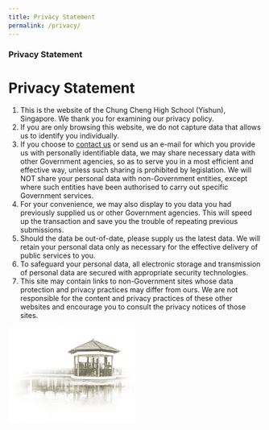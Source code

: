 ```yaml
---
title: Privacy Statement
permalink: /privacy/
---
```

### **Privacy Statement**

Privacy Statement
=================

1.  This is the website of the Chung Cheng High School (Yishun), Singapore. We thank you for examining our privacy policy.
2.  If you are only browsing this website, we do not capture data that allows us to identify you individually.
3.  If you choose to [contact us](https://chungchenghighyishun.moe.edu.sg/useful-links/contact-us) or send us an e-mail for which you provide us with personally identifiable data, we may share necessary data with other Government agencies, so as to serve you in a most efficient and effective way, unless such sharing is prohibited by legislation. We will NOT share your personal data with non-Government entities, except where such entities have been authorised to carry out specific Government services.
4.  For your convenience, we may also display to you data you had previously supplied us or other Government agencies. This will speed up the transaction and save you the trouble of repeating previous submissions.
5.  Should the data be out-of-date, please supply us the latest data. We will retain your personal data only as necessary for the effective delivery of public services to you.
6.  To safeguard your personal data, all electronic storage and transmission of personal data are secured with appropriate security technologies.
7.  This site may contain links to non-Government sites whose data protection and privacy practices may differ from ours. We are not responsible for the content and privacy practices of these other websites and encourage you to consult the privacy notices of those sites.


<img src="/images/pavilion.png" 
     style="width:50%">
